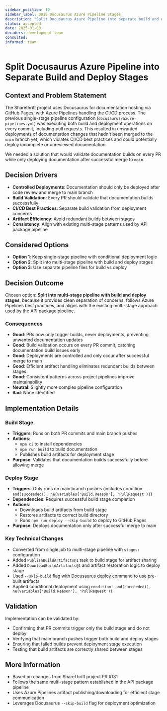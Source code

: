 ```yaml
---
sidebar_position: 19
sidebar_label: 0018 Docusaurus Azure Pipeline Stages
description: "Split Docusaurus Azure Pipeline into separate build and deploy stages to prevent unwanted deployments from PRs."
status: accepted
date: 2025-01-08
deciders: development team
consulted: 
informed: team
---
```


# Split Docusaurus Azure Pipeline into Separate Build and Deploy Stages

## Context and Problem Statement

The Sharethrift project uses Docusaurus for documentation hosting via GitHub Pages, with Azure Pipelines handling the CI/CD process. The previous single-stage pipeline configuration (`docusaurus/azure-pipelines.yml`) was executing both build and deployment operations on every commit, including pull requests. This resulted in unwanted deployments of documentation changes that hadn't been merged to the `main` branch yet, which violates CI/CD best practices and could potentially deploy incomplete or unreviewed documentation.

We needed a solution that would validate documentation builds on every PR while only deploying documentation after successful merge to `main`.

## Decision Drivers

- **Controlled Deployments**: Documentation should only be deployed after code review and merge to main branch
- **Build Validation**: Every PR should validate that documentation builds successfully
- **CI/CD Best Practices**: Separate build validation from deployment concerns
- **Artifact Efficiency**: Avoid redundant builds between stages
- **Consistency**: Align with existing multi-stage patterns used by API package pipeline

## Considered Options

- **Option 1**: Keep single-stage pipeline with conditional deployment logic
- **Option 2**: Split into multi-stage pipeline with build and deploy stages
- **Option 3**: Use separate pipeline files for build vs deploy

## Decision Outcome

Chosen option: **Split into multi-stage pipeline with build and deploy stages**, because it provides clean separation of concerns, follows Azure Pipelines best practices, and aligns with the existing multi-stage approach used by the API package pipeline.

### Consequences

- **Good**: PRs now only trigger builds, never deployments, preventing unwanted documentation updates
- **Good**: Build validation occurs on every PR commit, catching documentation build issues early
- **Good**: Deployments are controlled and only occur after successful merge to main
- **Good**: Efficient artifact handling eliminates redundant builds between stages
- **Good**: Consistent patterns across project pipelines improve maintainability
- **Neutral**: Slightly more complex pipeline configuration
- **Bad**: None identified

## Implementation Details

### Build Stage
- **Triggers**: Runs on both PR commits and main branch pushes
- **Actions**: 
  - `npm ci` to install dependencies
  - `npm run build` to build documentation
  - Publishes build artifacts for deployment stage
- **Purpose**: Validates that documentation builds successfully before allowing merge

### Deploy Stage 
- **Triggers**: Only runs on main branch pushes (includes condition: `and(succeeded(), ne(variables['Build.Reason'], 'PullRequest'))`)
- **Dependencies**: Requires successful build stage completion
- **Actions**: 
  - Downloads build artifacts from build stage
  - Restores artifacts to correct build directory
  - Runs `npm run deploy --skip-build` to deploy to GitHub Pages
- **Purpose**: Deploys documentation only after successful merge to main

### Key Technical Changes
- Converted from single job to multi-stage pipeline with `stages:` configuration
- Added `PublishBuildArtifacts@1` task to build stage for artifact sharing
- Added `DownloadBuildArtifacts@1` and artifact restoration logic to deploy stage
- Used `--skip-build` flag with Docusaurus deploy command to use pre-built artifacts
- Applied conditional deployment using `condition: and(succeeded(), ne(variables['Build.Reason'], 'PullRequest'))`

## Validation

Implementation can be validated by:
- Confirming that PR commits trigger only the build stage and do not deploy
- Verifying that main branch pushes trigger both build and deploy stages
- Ensuring that failed builds prevent deployment stage execution
- Testing that build artifacts are correctly shared between stages

## More Information

- Based on changes from ShareThrift project PR #131
- Follows the same multi-stage pattern established in the API package pipeline
- Uses Azure Pipelines artifact publishing/downloading for efficient stage communication
- Leverages Docusaurus `--skip-build` flag for deployment optimization
